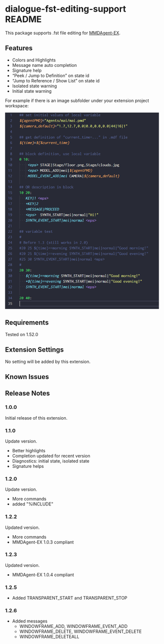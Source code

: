 # dialogue-fst-editing-support README

This package supports .fst file editing for [MMDAgent-EX](https://mmdagent-ex.dev).

## Features

- Colors and Highlights
- Message name auto completion
- Signature help
- “Peek / Jump to Definition” on state id
- “Jump to Reference / Show List” on state id
- Isolated state warning
- Initial state warning

For example if there is an image subfolder under your extension project workspace:

![snapshot](https://raw.githubusercontent.com/lee-lab/dialogue-fst-editing-support/main/images/snap-1.0.0.png)

## Requirements

Tested on 1.52.0

## Extension Settings

No setting will be added by this extension.

## Known Issues

## Release Notes

### 1.0.0

Initial release of this extension.

### 1.1.0

Update version.

- Better highlights
- Completion updated for recent version
- Diagnostics: initial state, isolated state
- Signature helps

### 1.2.0

Update version.

- More commands
- added "%INCLUDE"

### 1.2.2

Updated version.

- More commands
- MMDAgent-EX 1.0.3 compliant

### 1.2.3

Updated version.

- MMDAgent-EX 1.0.4 compliant

### 1.2.5

- Added TRANSPARENT_START and TRANSPARENT_STOP

### 1.2.6

- Added messages
  - WINDOWFRAME_ADD, WINDOWFRAME_EVENT_ADD
  - WINDOWFRAME_DELETE, WINDOWFRAME_EVENT_DELETE
  - WINDOWFRAME_DELETEALL
